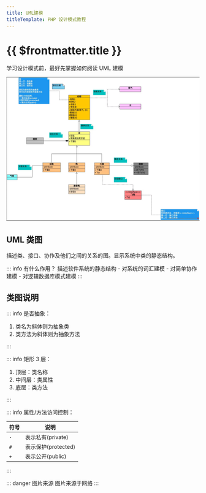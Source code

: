 ```yaml
---
title: UML建模
titleTemplate: PHP 设计模式教程
---
```


# {{ $frontmatter.title }}

学习设计模式前，最好先掌握如何阅读 UML 建模

![UML 类图总览](/assets/php/design-patterns/uml/01.png)

## UML 类图

描述类、接口、协作及他们之间的关系的图。显示系统中类的静态结构。

::: info 有什么作用？
描述软件系统的静态结构 - 对系统的词汇建模 - 对简单协作建模 - 对逻辑数据库模式建模
:::

## 类图说明

::: info 是否抽象：

1. 类名为斜体则为抽象类
2. 类方法为斜体则为抽象方法

:::

::: info 矩形 3 层：

1. 顶层：类名称
2. 中间层：类属性
3. 底层：类方法

:::

::: info 属性/方法访问控制：

| 符号 | 说明                |
| ---- | ------------------- |
| `-`  | 表示私有(private)   |
| `#`  | 表示保护(protected) |
| `+`  | 表示公开(public)    |

:::

::: danger 图片来源
图片来源于网络
:::
